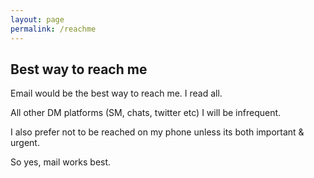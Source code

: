 ```yaml
---
layout: page
permalink: /reachme
---
```


## Best way to reach me

Email would be the best way to reach me. I read all.  

All other DM platforms (SM, chats, twitter etc) I will be infrequent. 

I also prefer not to be reached on my phone unless its both important & urgent. 

So yes, mail works best. 





